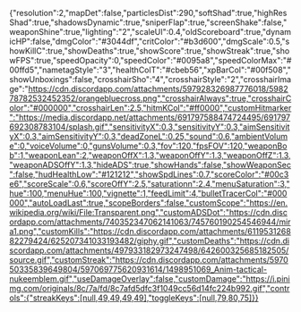 {"resolution":2,"mapDet":false,"particlesDist":290,"softShad":true,"highResShad":true,"shadowsDynamic":true,"sniperFlap":true,"screenShake":false,"weaponShine":true,"lighting":"2","scaleUI":0.4,"oldScoreboard":true,"dynamicHP":false,"dmgColor":"#3044df","critColor":"#b3d600","dmgScale":0.5,"showKillC":true,"showDeaths":true,"showScore":true,"showStreak":true,"showFPS":true,"speedOpacity":0,"speedColor":"#0095a8","speedColorMax":"#00ffd5","nametagStyle":"3","healthColT":"#cbeb56","xpBarCol":"#00f508","showUnboxings":false,"crosshairSho":"4","crosshairStyle":"2","crosshairImage":"https://cdn.discordapp.com/attachments/597928326987776018/598278782532452352/orangebluecross.png","crosshairAlways":true,"crosshairColor":"#000000","crosshairLen":2.5,"hitmKCol":"#ff0000","customHitmarker":"https://media.discordapp.net/attachments/691797588474724495/691797692308783104/splash.gif","sensitivityX":0.3,"sensitivityY":0.3,"aimSensitivityX":0.3,"aimSensitivityY":0.3,"deadZoneL":0.25,"sound":0.6,"ambientVolume":0,"voiceVolume":0,"gunsVolume":0.3,"fov":120,"fpsFOV":120,"weaponBob":1,"weaponLean":2,"weaponOffX":1.3,"weaponOffY":1.3,"weaponOffZ":1.3,"weaponADSOffY":1.3,"hideADS":true,"showHands":false,"showWeaponSec":false,"hudHealthLow":"#121212","showSpdLines":0.7,"scoreColor":"#00c3e6","scoreScale":0.6,"scoreOffY":2.5,"saturationn":2.4,"menuSaturation":3,"hue":100,"menuHue":100,"vignette":1,"feedLimit":4,"bulletTracerCol":"#000000","autoLoadLast":true,"scopeBorders":false,"customScope":"https://en.wikipedia.org/wiki/File:Transparent.png","customADSDot":"https://cdn.discordapp.com/attachments/740352347062141063/745760190254546944/mira1.png","customKills":"https://cdn.discordapp.com/attachments/611953126882279424/625207341033193482/giphy.gif","customDeaths":"https://cdn.discordapp.com/attachments/497933182973247498/642600325685182505/source.gif","customStreak":"https://cdn.discordapp.com/attachments/597050335839649804/597069775620931614/1498951069_Anim-tactical-nukeemblem.gif","useDamageOverlay":false,"customDamage":"https://i.pinimg.com/originals/8c/7a/fd/8c7afd5dfc3f1049cc56d14fc224b992.gif","controls":{"streakKeys":[null,49,49,49,49],"toggleKeys":[null,79,80,75]}}
